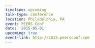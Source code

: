 ```yaml
---
timeline: upcoming
talk-type: conference
location: Philadelphia, PA
event: PEERS Conf
date: '2015-05-01'
upcoming: true
event-link: http://2015.peersconf.com
---
```

